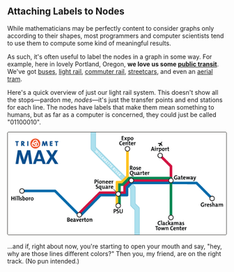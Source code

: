 ## Attaching Labels to Nodes ##

While mathematicians may be perfectly content to consider graphs only according to their shapes, most programmers and computer scientists tend to use them to compute some kind of meaningful results.

As such, it's often useful to label the nodes in a graph in some way. For example, here in lovely Portland, Oregon, **we love us some [public transit](http://trimet.org/)**. We've got [buses](http://trimet.org/bus/index.htm), [light rail](http://trimet.org/max/index.htm), [commuter rail](http://trimet.org/wes/index.htm), [streetcars](http://trimet.org/streetcar/index.htm), and even an [aerial tram](http://www.gobytram.org/).

Here's a quick overview of just our light rail system. This doesn't show all the stops—pardon me, _nodes_—it's just the transfer points and end stations for each line. The nodes have labels that make them mean something to humans, but as far as a computer is concerned, they could just be called "01100010".

![Portland's light rail: the 10,000-foot view](max-system-map.gif)

...and if, right about now, you're starting to open your mouth and say, "hey, why are those lines different colors?" Then you, my friend, are on the right track. (No pun intended.)
